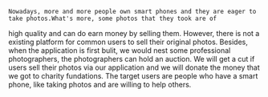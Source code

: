     Nowadays, more and more people own smart phones and they are eager to take photos.What's more, some photos that they took are of 
high quality and can do earn money by selling them. However, there is not a existing platform for common users to sell their 
original photos. Besides, when the application is first bulit, we would nest some professional photographers, the photographers 
can hold an auction. We will get a cut if users sell their photos via our application and we will donate the money that we got to
charity fundations. 
    The target users are people who have a smart phone, like taking photos and are willing to help  others.

